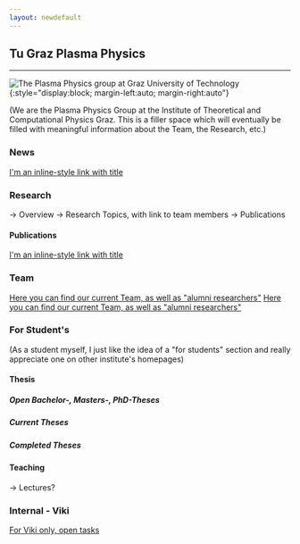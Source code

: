 ```yaml
---
layout: newdefault
---
```

## Tu Graz Plasma Physics

----

![The Plasma Physics group at Graz University of Technology](https://www.tugraz.at/fileadmin/_migrated/pics/4_Plasma.jpg "TUG ITPCP Plasma Group"){:style="display:block; margin-left:auto; margin-right:auto"}

(We are the Plasma Physics Group at the Institute of Theoretical and Computational Physics Graz.
This is a filler space which will eventually be filled with meaningful information about the Team, the Research, etc.)

### News
<!---[Here you can find our ... news? As well as past and current events?](/news "TUG ITP Plasma News")
[Publications again](/publications "TUG ITP Plasma News")
[Here you can find our ... news? As well as past and current events?](/news.md "TUG ITP Plasma News")--->
[I'm an inline-style link with title](/newsupdates "TUG ITP Plasma Publications")

### Research

-> Overview
-> Research Topics, with link to team members
-> Publications
#### Publications
[I'm an inline-style link with title](/publications "TUG ITP Plasma Publications")

### Team
[Here you can find our current Team, as well as "alumni researchers"](/team/team "TUG ITP Plasma Group")
[Here you can find our current Team, as well as "alumni researchers"](/team "TUG ITP Plasma Group")

### For Student's

(As a student myself, I just like the idea of a "for students" section and really appreciate one on other institute's homepages)

#### Thesis 
  ##### Open Bachelor-, Masters-, PhD-Theses
  ##### Current Theses
  ##### Completed Theses
#### Teaching
-> Lectures?

<!---<a href = "/news">This is a test for a link in html</a>--->

### Internal - Viki

[For Viki only, open tasks](/opentasks "To-Do's")

